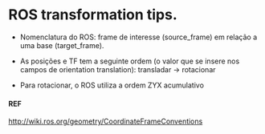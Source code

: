 # ROS transformation tips.



- Nomenclatura do ROS:
frame de interesse (source_frame) em relação a uma base (target_frame).

- As posições e TF tem a seguinte ordem (o valor que se insere nos campos de orientation  translation):
transladar -> rotacionar

- Para rotacionar, o ROS utiliza a ordem ZYX acumulativo

#### REF
http://wiki.ros.org/geometry/CoordinateFrameConventions
